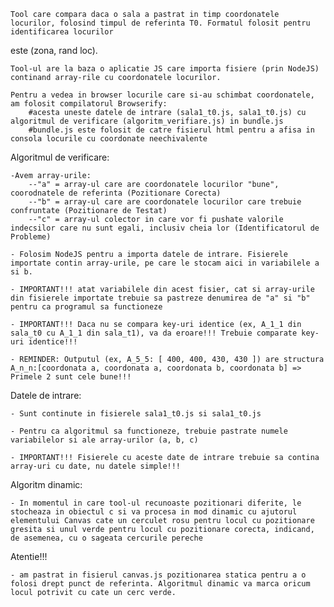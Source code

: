 	Tool care compara daca o sala a pastrat in timp coordonatele locurilor, folosind timpul de referinta T0. Formatul folosit pentru identificarea locurilor
este (zona, rand loc).

	Tool-ul are la baza o aplicatie JS care importa fisiere (prin NodeJS) continand array-rile cu coordonatele locurilor.

	Pentru a vedea in browser locurile care si-au schimbat coordonatele, am folosit compilatorul Browserify:
		#acesta uneste datele de intrare (sala1_t0.js, sala1_t0.js) cu algoritmul de verificare (algoritm_verifiare.js) in bundle.js
		#bundle.js este folosit de catre fisierul html pentru a afisa in consola locurile cu coordonate neechivalente


Algoritmul de verificare:

	-Avem array-urile: 
		--"a" = array-ul care are coordonatele locurilor "bune", coorodnatele de referinta (Pozitionare Corecta)
		--"b" = array-ul care are coordonatele locurilor care trebuie confruntate (Pozitionare de Testat)
		--"c" = array-ul colector in care vor fi pushate valorile indecsilor care nu sunt egali, inclusiv cheia lor (Identificatorul de Probleme)

	- Folosim NodeJS pentru a importa datele de intrare. Fisierele importate contin array-urile, pe care le stocam aici in variabilele a si b.
	
	- IMPORTANT!!! atat variabilele din acest fisier, cat si array-urile din fisierele importate trebuie sa pastreze denumirea de "a" si "b" pentru ca programul sa functioneze

	- IMPORTANT!!! Daca nu se compara key-uri identice (ex, A_1_1 din sala_t0 cu A_1_1 din sala_t1), va da eroare!!! Trebuie comparate key-uri identice!!! 
	
	- REMINDER: Outputul (ex, A_5_5: [ 400, 400, 430, 430 ]) are structura A_n_n:[coordonata a, coordonata a, coordonata b, coordonata b] => Primele 2 sunt cele bune!!!

Datele de intrare:
	
	- Sunt continute in fisierele sala1_t0.js si sala1_t0.js

	- Pentru ca algoritmul sa functioneze, trebuie pastrate numele variabilelor si ale array-urilor (a, b, c)

	- IMPORTANT!!! Fisierele cu aceste date de intrare trebuie sa contina array-uri cu date, nu datele simple!!!
    
Algoritm dinamic:

    - In momentul in care tool-ul recunoaste pozitionari diferite, le stocheaza in obiectul c si va procesa in mod dinamic cu ajutorul elementului Canvas cate un cerculet rosu pentru locul cu pozitionare gresita si unul verde pentru locul cu pozitionare corecta, indicand, de asemenea, cu o sageata cercurile pereche

Atentie!!!

    - am pastrat in fisierul canvas.js pozitionarea statica pentru a o folosi drept punct de referinta. Algoritmul dinamic va marca oricum locul potrivit cu cate un cerc verde.